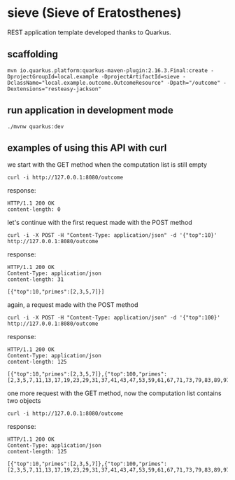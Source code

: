 # sieve (Sieve of Eratosthenes)

REST application template developed thanks to Quarkus.

## scaffolding

```shell
mvn io.quarkus.platform:quarkus-maven-plugin:2.16.3.Final:create -DprojectGroupId=local.example -DprojectArtifactId=sieve -DclassName="local.example.outcome.OutcomeResource" -Dpath="/outcome" -Dextensions="resteasy-jackson"
```

## run application in development mode

```shell
./mvnw quarkus:dev
```

## examples of using this API with curl

we start with the GET method when the computation list is still empty

```shell
curl -i http://127.0.0.1:8080/outcome
```

response:

```text
HTTP/1.1 200 OK
content-length: 0
```

let's continue with the first request made with the POST method

```shell
curl -i -X POST -H "Content-Type: application/json" -d '{"top":10}' http://127.0.0.1:8080/outcome
```

response:

```text
HTTP/1.1 200 OK
Content-Type: application/json
content-length: 31

[{"top":10,"primes":[2,3,5,7]}]
```

again, a request made with the POST method

```shell
curl -i -X POST -H "Content-Type: application/json" -d '{"top":100}' http://127.0.0.1:8080/outcome
```

response:

```text
HTTP/1.1 200 OK
Content-Type: application/json
content-length: 125

[{"top":10,"primes":[2,3,5,7]},{"top":100,"primes":[2,3,5,7,11,13,17,19,23,29,31,37,41,43,47,53,59,61,67,71,73,79,83,89,97]}]
```

one more request with the GET method, now the computation list contains two objects

```shell
curl -i http://127.0.0.1:8080/outcome
```

response:

```text
HTTP/1.1 200 OK
Content-Type: application/json
content-length: 125

[{"top":10,"primes":[2,3,5,7]},{"top":100,"primes":[2,3,5,7,11,13,17,19,23,29,31,37,41,43,47,53,59,61,67,71,73,79,83,89,97]}]
```
